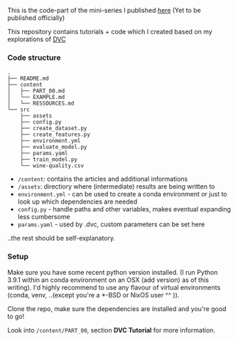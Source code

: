 This is the code-part of the mini-series I published [here](!) (Yet to be published officially) 

This repository contains tutorials + code which I created based on my explorations of [DVC](!https://dvc.org)


### Code structure

```
.
├── README.md
├── content
│   ├── PART_00.md
│   └── EXAMPLE.md
│   └── RESSOURCES.md
└── src
    ├── assets
    ├── config.py
    ├── create_dataset.py
    ├── create_features.py
    ├── environment.yml
    ├── evaluate_model.py
    ├── params.yaml
    ├── train_model.py
    └── wine-quality.csv
```

- `/content`:  contains the articles and additional informations
- `/assets`: directiory where (intermediate) results are being written to
- `environment.yml` - can be used to create a conda environment or just to look up which dependencies are needed
- `config.py` - handle paths and other variables, makes eventual expanding less cumbersome
- `params.yaml` - used by .dvc, custom parameters can be set here

..the rest should be self-explanatory.

### Setup

Make sure you have some recent python version installed. (I run Python 3.9.1 within an conda environment on an OSX (add version) as of this writing). 
I'd highly recommend to use any flavour of virtual environments (conda, venv, ..(except you're a *-BSD or NixOS user ^^ )). 

Clone the repo, make sure the dependencies are installed and you're good to go!

Look into `/content/PART_00`, section **DVC Tutorial** for more information.
